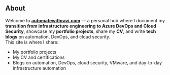 ## About
Welcome to **[automatewithravi.com](https://automatewithravi.com)** — a personal hub where I document my **transition from infrastructure engineering to Azure DevOps and Cloud Security**, showcase my **portfolio projects**, share my **CV**, and write **tech blogs** on automation, DevOps, and cloud security.  
This site is where I share:
- My portfolio projects
- My CV and certifications
- Blogs on automation, DevOps, cloud security, VMware, and day-to-day infrastructure automation


